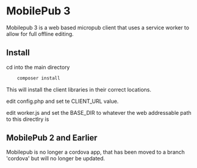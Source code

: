 
# MobilePub 3

Mobilepub 3 is a web based micropub client that uses a service worker to allow for full offline editing.

## Install

cd into the main directory

```bash
    composer install
```

This will install the client libraries in their correct locations.

edit config.php and set te CLIENT_URL value.

edit worker.js and set the BASE_DIR to whatever the web addressable path to this directlry is

## MobilePub 2 and Earlier

Mobilepub is no longer a cordova app, that has been moved to a branch 'cordova' but will no longer be updated.

